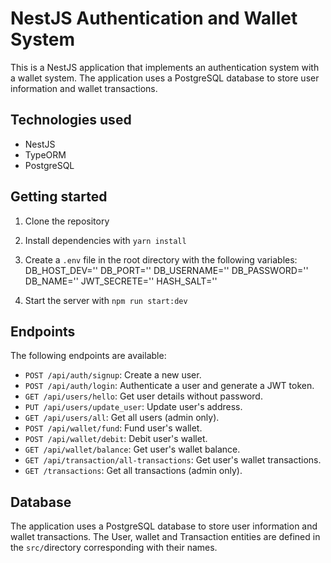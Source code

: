 # NestJS Authentication and Wallet System

This is a NestJS application that implements an authentication system with a wallet system. The application uses a PostgreSQL database to store user information and wallet transactions.

## Technologies used

- NestJS
- TypeORM
- PostgreSQL

## Getting started

1. Clone the repository
2. Install dependencies with `yarn install`
3. Create a `.env` file in the root directory with the following variables:
   DB_HOST_DEV='<database host>'
   DB_PORT='<database port>'
   DB_USERNAME='<database username>'
   DB_PASSWORD='<database password>'
   DB_NAME='<database name>'
   JWT_SECRETE='<secrete key for JWT>'
   HASH_SALT='<number of salrounds for bcrypt>'

4. Start the server with `npm run start:dev`

## Endpoints

The following endpoints are available:

- `POST /api/auth/signup`: Create a new user.
- `POST /api/auth/login`: Authenticate a user and generate a JWT token.
- `GET /api/users/hello`: Get user details without password.
- `PUT /api/users/update_user`: Update user's address.
- `GET /api/users/all`: Get all users (admin only).
- `POST /api/wallet/fund`: Fund user's wallet.
- `POST /api/wallet/debit`: Debit user's wallet.
- `GET /api/wallet/balance`: Get user's wallet balance.
- `GET /api/transaction/all-transactions`: Get user's wallet transactions.
- `GET /transactions`: Get all transactions (admin only).

## Database

The application uses a PostgreSQL database to store user information and wallet transactions. The User, wallet and Transaction entities are defined in the `src/`directory corresponding with their names.
